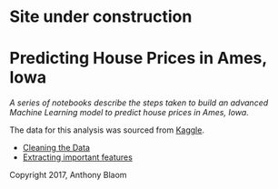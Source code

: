 # Site under construction

# Predicting House Prices in Ames, Iowa

*A series of notebooks describe the steps taken to build an advanced Machine Learning model to predict house prices in Ames, Iowa.*

The data for this analysis was sourced from [Kaggle](https://www.kaggle.com/c/house-prices-advanced-regression-techniques).

- [Cleaning the Data](http://nbviewer.jupyter.org/github/ablaom/AmesHousePrices/blob/master/Clean.ipynb)
- [Extracting important features](http://nbviewer.jupyter.org/github/ablaom/AmesHousePrices/blob/master/Reduce.ipynb)

Copyright 2017, Anthony Blaom
